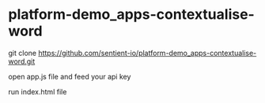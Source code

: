 # platform-demo_apps-contextualise-word

git clone https://github.com/sentient-io/platform-demo_apps-contextualise-word.git

open app.js file and feed your api key

run index.html file
